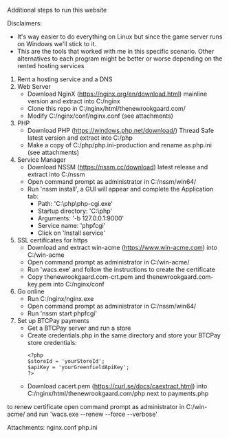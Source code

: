 Additional steps to run this website

Disclaimers:
- It's way easier to do everything on Linux but since the game server runs on Windows we'll stick to it.
- This are the tools that worked with me in this specific scenario. Other alternatives to each program might be better or worse depending on the rented hosting services

1. Rent a hosting service and a DNS
2. Web Server
   * Download NginX (https://nginx.org/en/download.html) mainline version and extract into C:/nginx
   * Clone this repo in C:/nginx/html/thenewrookgaard.com/
   * Modify C:/nginx/conf/nginx.conf (see attachments)
3. PHP
   * Download PHP (https://windows.php.net/download/) Thread Safe latest version and extract into C:/php
   * Make a copy of C:/php/php.ini-production and rename as php.ini (see attachments)
4. Service Manager
   * Download NSSM (https://nssm.cc/download) latest release and extract into C:/nssm
   * Open command prompt as administrator in C:/nssm/win64/
   * Run 'nssm install', a GUI will appear and complete the Application tab:
     * Path: 'C:\php\php-cgi.exe'
     * Startup directory: 'C:\php'
     * Arguments: '-b 127.0.0.1:9000'
     * Service name: 'phpfcgi'
     * Click on 'Install service'
5. SSL certificates for https
   * Download and extract win-acme (https://www.win-acme.com) into C:/win-acme
   * Open command prompt as administrator in C:/win-acme/
   * Run 'wacs.exe' and follow the instructions to create the certificate
   * Copy thenewrookgaard.com-crt.pem and thenewrookgaard.com-key.pem into C:/nginx/conf
6. Go online
   * Run C:/nginx/nginx.exe
   * Open command prompt as administrator in C:/nssm/win64/
   * Run 'nssm start phpfcgi'
7. Set up BTCPay payments
   * Get a BTCPay server and run a store
   * Create credentials.php in the same directory and store your BTCPay store credentials:
     ```
     <?php
     $storeId = 'yourStoreId';
     $apiKey = 'yourGreenfieldApiKey';
     ?>
     ```
   * Download cacert.pem (https://curl.se/docs/caextract.html) into C:/nginx/html/thenewrookgaard.com/php next to payments.php


to renew certificate open command prompt as administrator in C:/win-acme/ and run 'wacs.exe --renew --force --verbose'


Attachments:
nginx.conf
php.ini